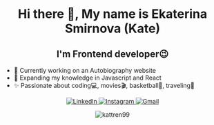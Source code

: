 <h1 align="center">
    Hi there 👋, My name is Ekaterina Smirnova (Kate)
</h1>
<h2 align="center">I'm Frontend developer😉 </h2>
<ul>
    <li>🔭 Currently working on an Autobiography website</li>
    <li>🌱 Expanding my knowledge in Javascript and React </li>
    <li>✨ Passionate about  coding💻,  movies🎬, basketball🏀, traveling🌴</li>
</ul>

<p align="center">
   <!-- <a href="">
        <img alt="Resume" src="https://img.shields.io/badge/-Resume-2f343f?style=flat&logo=read.cv&logoColor=white" />
    </a> -->
    <a href="https://linkedin.com/in/ekaterina-smirnova-95a017192" target="_blank">
        <img alt="LinkedIn" src="https://img.shields.io/badge/-LinkedIn-0084b1?style=flat&logo=linkedin&logoColor=white" />
    <a href="https://www.instagram.com/s_kathrine_/" target="_blank">
        <img alt="Instagram" src="https://img.shields.io/badge/-Instagram-c536a4?style=flat&logo=instagram&logoColor=white" />
    </a>
    <a href="mailto:kattren990703@gmail.com" target="_blank">
        <img alt="Gmail" src="https://img.shields.io/badge/-Gmail-dd4b39?style=flat&logo=gmail&logoColor=white" />
    </a>
</p>
<p align="center">
        <img src="https://github-readme-stats.vercel.app/api/top-langs/?username=kattrine99&layout=compact&theme=github_dark&card_width=495" alt="kattren99" />
</p>

